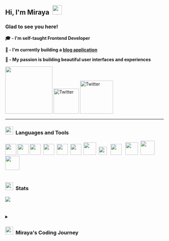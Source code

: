  
## Hi, I'm Miraya &nbsp;<img src="https://emojipedia-us.s3.dualstack.us-west-1.amazonaws.com/thumbs/120/apple/325/waving-hand_1f44b.png" width="30px" />
  
  
### Glad to see you here! 

**🎓 - I'm self-taught Frontend Developer**  <br />

**📝 - I'm currently building a <a href="https://github.com/mirayatech/Boruto">blog application</a>** <br /> 

**💙 - My passion is building beautiful user interfaces and experiences** <br /> 
 
 <a href="https://mirayatech.vercel.app/" target="_blank"> <img
    src="https://img.shields.io/badge/Personal Protfolio-1976D2?style=for-the-badge& logoColor=white"
   width="150px"
  /></a> <a href="https://www.tiktok.com/@mirayatech"   target="_blank"><img
    alt="Twitter"
    src="https://img.shields.io/badge/TikTok-%23000000.svg?style=for-the-badge&logo=TikTok&logoColor=white"
   width="80px"
  /></a> <a href="https://www.instagram.com/mirayatech/" target="_blank"> <img
    alt="Twitter"
    src="https://img.shields.io/badge/Instagram-%23E4405F.svg?style=for-the-badge&logo=Instagram&logoColor=white"
   width="105px" /></a>

---

### <img src="https://emojipedia-us.s3.dualstack.us-west-1.amazonaws.com/thumbs/120/facebook/327/hammer-and-pick_2692-fe0f.png"  width="25px"/>&nbsp; Languages and Tools


<img src="https://cdn-icons-png.flaticon.com/512/1051/1051277.png" width="35px" /> <img src="https://cdn-icons-png.flaticon.com/512/732/732190.png" width="35px" /> <img src="https://cdn-icons-png.flaticon.com/512/5968/5968358.png" width="35px" />&nbsp; <img src="https://cdn-icons-png.flaticon.com/512/5968/5968292.png" width="35px" />&nbsp; <img src="https://cdn-icons-png.flaticon.com/512/5968/5968381.png" width="35px" />&nbsp; <img src="https://seeklogo.com/images/F/framer-motion-logo-DA1E33CAA1-seeklogo.com.png" width="35px" />&nbsp;  <img src="https://upload.wikimedia.org/wikipedia/commons/thumb/a/a7/React-icon.svg/2300px-React-icon.svg.png" width="40px" /> &nbsp;<img src="https://firebase.google.com/static/downloads/brand-guidelines/PNG/logo-logomark.png" width="26px" />&nbsp; &nbsp;<img src="https://git-scm.com/images/logos/downloads/Git-Icon-1788C.png" width="35px" />&nbsp; &nbsp;<img src="https://seeklogo.com/images/M/material-ui-logo-5BDCB9BA8F-seeklogo.com.png" width="40px"/>&nbsp; <img src="https://upload.wikimedia.org/wikipedia/commons/a/ad/Figma-1-logo.png" width="45px" /><img src="https://seeklogo.com/images/T/tailwind-css-logo-5AD4175897-seeklogo.com.png" width="45px" />

#

### <img src="https://emojipedia-us.s3.dualstack.us-west-1.amazonaws.com/thumbs/120/apple/325/bar-chart_1f4ca.png" width="25px"/>&nbsp; Stats
<img src="https://github-profile-summary-cards.vercel.app/api/cards/profile-details?username=mirayatech&theme=vue"/> 

 #
 
 <details>
 <summary><h3> <img src="https://emojipedia-us.s3.dualstack.us-west-1.amazonaws.com/thumbs/120/apple/325/woman-technologist-medium-skin-tone_1f469-1f3fd-200d-1f4bb.png" width="25px" />&nbsp; Miraya's Coding Journey</h3></summary>
 I’m Miraya, a 19 year old self-taught Frontend Developer. I found my passion in coding after discovering my brother doing it in 2020. 
I fell in love with the craft of being able to use my creativity to build stuff for the web. I'm really driven to learn and reach new heights in my software development career. It still fascinates me till today how software has enabled us human beings to do so many things. If I’m not doing anything coding related, I enjoy working out, reading, and drawing.







 

 
